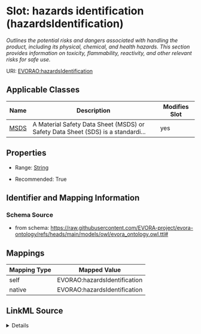 

# Slot: hazards identification (hazardsIdentification)


_Outlines the potential risks and dangers associated with handling the product, including its physical, chemical, and health hazards. This section provides information on toxicity, flammability, reactivity, and other relevant risks for safe use._





URI: [EVORAO:hazardsIdentification](https://raw.githubusercontent.com/EVORA-project/evora-ontology/refs/heads/main/models/owl/evora_ontology.owl.ttl#hazardsIdentification)



<!-- no inheritance hierarchy -->





## Applicable Classes

| Name | Description | Modifies Slot |
| --- | --- | --- |
| [MSDS](MSDS.md) | A Material Safety Data Sheet (MSDS) or Safety Data Sheet (SDS) is a standardi... |  yes  |







## Properties

* Range: [String](String.md)

* Recommended: True





## Identifier and Mapping Information







### Schema Source


* from schema: https://raw.githubusercontent.com/EVORA-project/evora-ontology/refs/heads/main/models/owl/evora_ontology.owl.ttl#




## Mappings

| Mapping Type | Mapped Value |
| ---  | ---  |
| self | EVORAO:hazardsIdentification |
| native | EVORAO:hazardsIdentification |




## LinkML Source

<details>
```yaml
name: hazardsIdentification
description: Outlines the potential risks and dangers associated with handling the
  product, including its physical, chemical, and health hazards. This section provides
  information on toxicity, flammability, reactivity, and other relevant risks for
  safe use.
title: hazards identification
from_schema: https://raw.githubusercontent.com/EVORA-project/evora-ontology/refs/heads/main/models/owl/evora_ontology.owl.ttl#
rank: 1000
alias: hazardsIdentification
domain_of:
- MSDS
range: string
required: false
recommended: true
multivalued: false

```
</details>